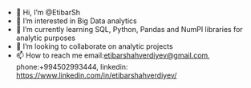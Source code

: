 - 👋 Hi, I’m @EtibarSh
- 👀 I’m interested in Big Data analytics
- 🌱 I’m currently learning SQL, Python, Pandas and NumPI libraries for analytic purposes
- 💞️ I’m looking to collaborate on analytic projects 
- 📫 How to reach me email:etibarshahverdiyev@gmail.com, phone:+994502993444, linkedin: https://www.linkedin.com/in/etibarshahverdiyev/

<!---
EtibarSh/EtibarSh is a ✨ special ✨ repository because its `README.md` (this file) appears on your GitHub profile.
You can click the Preview link to take a look at your changes.
--->
